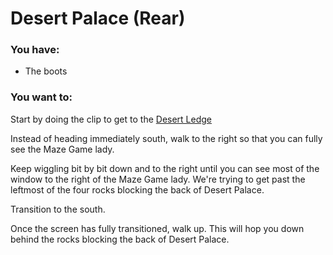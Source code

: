 # Desert Palace (Rear)

### You have:

- The boots

### You want to:

Start by doing the clip to get to the [Desert Ledge](desert_ledge.md)

Instead of heading immediately south, walk to the right so that you can fully see the Maze Game lady.

Keep wiggling bit by bit down and to the right until you can see most of the window to the right of the Maze Game lady. We're trying to get past the leftmost of the four rocks blocking the back of Desert Palace.

Transition to the south.

Once the screen has fully transitioned, walk up. This will hop you down behind the rocks blocking the back of Desert Palace.